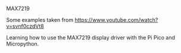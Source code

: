 MAX7219

Some examples taken from https://www.youtube.com/watch?v=svnf0czdVt8

Learning how to use the MAX7219 display driver with the Pi Pico and Micropython.
